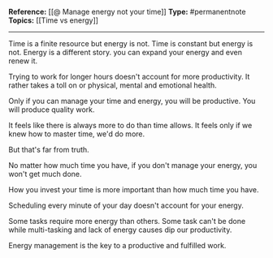 
**Reference:** [[@ Manage energy not your time]]
**Type:** #permanentnote 
**Topics:** [[Time vs energy]]

----
Time is a finite resource but energy is not. Time is constant but energy is not. Energy is a different story. you can expand your energy and even renew it.

Trying to work for longer hours doesn't account for more productivity. It rather takes a toll on or physical, mental and emotional health. 

Only if you can manage your time and energy, you will be productive. You will produce quality work. 

It feels like there is always more to do than time allows. It feels only if we knew how to master time, we'd do more.

But that's far from truth.

No matter how much time you have, if you don't manage your energy, you won't get much done.

How you invest your time is more important than how much time you have.

Scheduling every minute of your day doesn't account for your energy.

Some tasks require more energy than others. Some task can't be done while multi-tasking and lack of energy causes dip our productivity.

Energy management is the key to a productive and fulfilled work.



